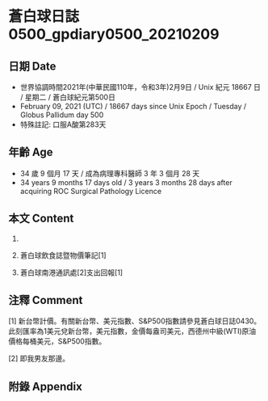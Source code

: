 [_metadata_:encoding]: - "utf-8"
[_metadata_:language]: - "zh-Hant-TW"
[_metadata_:fileformat]: - "markdown"
[_metadata_:MIME_type]: - "text/plain"
[_metadata_:markdown_version]: - "commonmark version 0.29"
[_metadata_:markdown_spec]: - "https://spec.commonmark.org/0.29/"

# 蒼白球日誌0500_gpdiary0500_20210209 #

## 日期 Date ##

* 世界協調時間2021年(中華民國110年，令和3年)2月9日 / Unix 紀元 18667 日 / 星期二 / 蒼白球紀元第500日
* February 09, 2021 (UTC) / 18667 days since Unix Epoch / Tuesday / Globus Pallidum day 500
* 特殊註記: 口服A酸第283天

## 年齡 Age ##

* 34 歲 9 個月 17 天 / 成為病理專科醫師 3 年 3 個月 28 天
* 34 years 9 months 17 days old / 3 years 3 months 28 days after acquiring ROC Surgical Pathology Licence

## 本文 Content ##

1. 

    
2. 蒼白球飲食誌暨物價筆記[1]

    
3. 蒼白球南港通訊處[2]支出回報[1]

    

## 注釋 Comment ##

[1] 新台幣計價。有關新台幣、美元指數、S&P500指數請參見蒼白球日誌0430。此刻匯率為1美元兌新台幣，美元指數，金價每盎司美元，西德州中級(WTI)原油價格每桶美元，S&P500指數。


[2] 即我男友那邊。



## 附錄 Appendix ##

